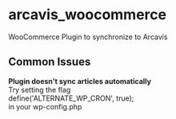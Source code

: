 # arcavis_woocommerce
WooCommerce Plugin to synchronize to Arcavis

## Common Issues
**Plugin doesn't sync articles automatically**  
Try setting the flag  
define('ALTERNATE_WP_CRON', true);  
in your wp-config.php

